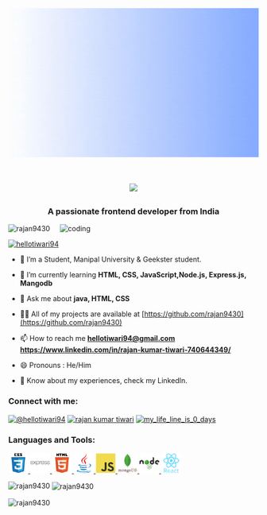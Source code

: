 <img src="https://github.com/rajan9430/rajan9430/blob/main/Templates%20%26%20Apps.gif" alt="logo" width="100%" height="300">

<h1 align="center">
  <img src="https://readme-typing-svg.herokuapp.com/?font=Righteous&size=35&center=true&vCenter=true&width=500&height=70&duration=4000&lines=Hi+There!+%F0%9F%91%8B;+I%27m+Rajan+Kumar+Tiwari!;" />
</h1>
<h3 align="center">A passionate frontend developer from India</h3>

<img align="right" alt="coding" width="400" src="https://camo.githubusercontent.com/4d9f5ecceb711eec6e2018f38a5677dc657c9738d4a65ba3b928c41c0a45b439/68747470733a2f2f6d69726f2e6d656469756d2e636f6d2f6d61782f313336302f302a37513379765349765f7430696f4a2d5a2e676966">

<p align="left"> <img src="https://komarev.com/ghpvc/?username=rajan9430&label=Profile%20views&color=0e75b6&style=flat" alt="rajan9430" /> </p>

<p align="left"> <a href="https://twitter.com/hellotiwari94" target="blank"><img src="https://img.shields.io/twitter/follow/hellotiwari94?logo=twitter&style=for-the-badge" alt="hellotiwari94" /></a> </p>

- 🏡 I’m a Student, Manipal University & Geekster student.
  
- 🌱 I’m currently learning **HTML, CSS, JavaScript,Node.js, Express.js, Mangodb**

- 💬 Ask me about **java, HTML, CSS**
  
- 👨‍💻 All of my projects are available at [https://github.com/rajan9430](https://github.com/rajan9430)
  
- 📫 How to reach me **hellotiwari94@gmail.com** **https://www.linkedin.com/in/rajan-kumar-tiwari-740644349/**

- 😄 Pronouns : He/Him
   
- 📄 Know about my experiences, check my LinkedIn.
  
<h3 align="left">Connect with me:</h3>
<p align="left">
<a href="https://twitter.com/@hellotiwari94" target="blank"><img align="center" src="https://raw.githubusercontent.com/rahuldkjain/github-profile-readme-generator/master/src/images/icons/Social/twitter.svg" alt="@hellotiwari94" height="30" width="40" /></a>
<a href="https://linkedin.com/in/rajan kumar tiwari" target="blank"><img align="center" src="https://raw.githubusercontent.com/rahuldkjain/github-profile-readme-generator/master/src/images/icons/Social/linked-in-alt.svg" alt="rajan kumar tiwari" height="30" width="40" /></a>
<a href="https://instagram.com/my_life_line_is_0_days" target="blank"><img align="center" src="https://raw.githubusercontent.com/rahuldkjain/github-profile-readme-generator/master/src/images/icons/Social/instagram.svg" alt="my_life_line_is_0_days" height="30" width="40" /></a>
</p>

<h3 align="left">Languages and Tools:</h3>
<p align="left"> <a href="https://www.w3schools.com/css/" target="_blank" rel="noreferrer"> <img src="https://raw.githubusercontent.com/devicons/devicon/master/icons/css3/css3-original-wordmark.svg" alt="css3" width="40" height="40"/> </a> <a href="https://expressjs.com" target="_blank" rel="noreferrer"> <img src="https://raw.githubusercontent.com/devicons/devicon/master/icons/express/express-original-wordmark.svg" alt="express" width="40" height="40"/> </a> <a href="https://www.w3.org/html/" target="_blank" rel="noreferrer"> <img src="https://raw.githubusercontent.com/devicons/devicon/master/icons/html5/html5-original-wordmark.svg" alt="html5" width="40" height="40"/> </a> <a href="https://www.java.com" target="_blank" rel="noreferrer"> <img src="https://raw.githubusercontent.com/devicons/devicon/master/icons/java/java-original.svg" alt="java" width="40" height="40"/> </a> <a href="https://developer.mozilla.org/en-US/docs/Web/JavaScript" target="_blank" rel="noreferrer"> <img src="https://raw.githubusercontent.com/devicons/devicon/master/icons/javascript/javascript-original.svg" alt="javascript" width="40" height="40"/> </a> <a href="https://www.mongodb.com/" target="_blank" rel="noreferrer"> <img src="https://raw.githubusercontent.com/devicons/devicon/master/icons/mongodb/mongodb-original-wordmark.svg" alt="mongodb" width="40" height="40"/> </a> <a href="https://nodejs.org" target="_blank" rel="noreferrer"> <img src="https://raw.githubusercontent.com/devicons/devicon/master/icons/nodejs/nodejs-original-wordmark.svg" alt="nodejs" width="40" height="40"/> </a> <a href="https://reactjs.org/" target="_blank" rel="noreferrer"> <img src="https://raw.githubusercontent.com/devicons/devicon/master/icons/react/react-original-wordmark.svg" alt="react" width="40" height="40"/> </a> </p>

<p><img align="left" src="https://github-readme-stats.vercel.app/api/top-langs?username=rajan9430&show_icons=true&locale=en&layout=compact" alt="rajan9430" /></p>

<p>&nbsp;<img align="center" src="https://github-readme-stats.vercel.app/api?username=rajan9430&show_icons=true&locale=en" alt="rajan9430" /></p>

<p><img align="center" src="https://github-readme-streak-stats.herokuapp.com/?user=rajan9430&" alt="rajan9430" /></p>
